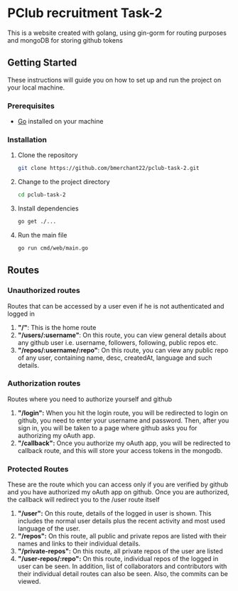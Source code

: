 # PClub recruitment Task-2
This is a website created with golang, using gin-gorm for routing purposes and mongoDB for storing github tokens

## Getting Started

These instructions will guide you on how to set up and run the project on your local machine.

### Prerequisites

- [Go](https://golang.org/dl/) installed on your machine

### Installation

1. Clone the repository

   ```bash
   git clone https://github.com/bmerchant22/pclub-task-2.git
   
2. Change to the project directory
   
   ```bash
   cd pclub-task-2
   
3. Install dependencies

   ```bash
   go get ./...

4. Run the main file

   ```bash
   go run cmd/web/main.go
   
## Routes

### Unauthorized routes
Routes that can be accessed by a user even if he is not authenticated and logged in

1. **"/"**: This is the home route
2. **"/users/:username"**: On this route, you can view general details about any github user i.e. username, followers, following, public repos etc.
3. **"/repos/:username/:repo"**: On this route, you can view any public repo of any user, containing name, desc, createdAt, language and such details.

### Authorization routes
Routes where you need to authorize yourself and github
1. **"/login":** When you hit the login route, you will be redirected to login on github, you need to enter your username and password. Then, after you sign in, you will be taken to a page where github asks you for authorizing my oAuth app.
2. **"/callback":** Once you authorize my oAuth app, you will be redirected to callback route, and this will store your access tokens in the mongodb.

### Protected Routes
These are the route which you can access only if you are verified by github and you have authorized my oAuth app on github. Once you are authorized, the callback will redirect you to the /user route itself
1. **"/user":** On this route, details of the logged in user is shown. This includes the normal user details plus the recent activity and most used language of the user.
2. **"/repos":** On this route, all public and private repos are listed with their names and links to their individual details.
3. **"/private-repos":** On this route, all private repos of the user are listed
4. **"/user-repos/:repo":** On this route, individual repos of the logged in user can be seen. In addition, list of collaborators and contributors with their individual detail routes can also be seen. Also, the commits can be viewed.


